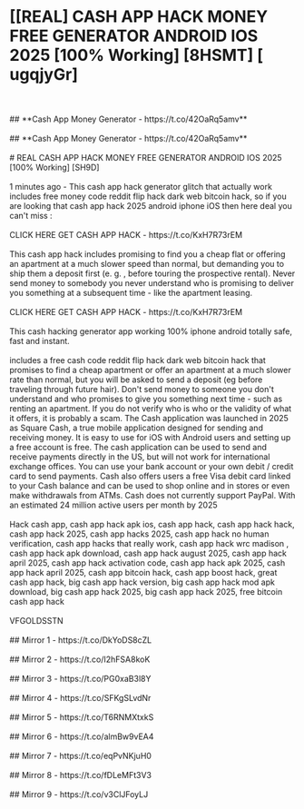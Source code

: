 # [[REAL] CASH APP HACK MONEY FREE GENERATOR ANDROID IOS 2025 [100% Working] [8HSMT] [ ugqjyGr]
<br>
<br>## **Cash App Money Generator - https://t.co/42OaRq5amv**
<br>
<br>## **Cash App Money Generator - https://t.co/42OaRq5amv**
<br>
<br># REAL CASH APP HACK MONEY FREE GENERATOR ANDROID IOS 2025 [100% Working] [SH9D]
<br>
<br>1 minutes ago - This cash app hack generator glitch that actually work includes free money code reddit flip hack dark web bitcoin hack, so if you are looking that cash app hack 2025 android iphone iOS then here deal you can't miss :
<br>
<br>CLICK HERE GET CASH APP HACK - https://t.co/KxH7R73rEM
<br>
<br>This cash app hack includes promising to find you a cheap flat or offering an apartment at a much slower speed than normal, but demanding you to ship them a deposit first (e. g. , before touring the prospective rental).  Never send money to somebody you never understand who is promising to deliver you something at a subsequent time - like the apartment leasing. 
<br>
<br>CLICK HERE GET CASH APP HACK - https://t.co/KxH7R73rEM
<br>
<br>This cash hacking generator app working 100% iphone android totally safe, fast and instant. 
<br>
<br>includes a free cash code reddit flip hack dark web bitcoin hack that promises to find a cheap apartment or offer an apartment at a much slower rate than normal, but you will be asked to send a deposit (eg before traveling through future hair).  Don't send money to someone you don't understand and who promises to give you something next time - such as renting an apartment.  If you do not verify who is who or the validity of what it offers, it is probably a scam.  The Cash application was launched in 2025 as Square Cash, a true mobile application designed for sending and receiving money.  It is easy to use for iOS with Android users and setting up a free account is free.  The cash application can be used to send and receive payments directly in the US, but will not work for international exchange offices.  You can use your bank account or your own debit / credit card to send payments.  Cash also offers users a free Visa debit card linked to your Cash balance and can be used to shop online and in stores or even make withdrawals from ATMs.  Cash does not currently support PayPal.  With an estimated 24 million active users per month by 2025
<br>
<br>Hack cash app, cash app hack apk ios, cash app hack, cash app hack hack, cash app hack 2025, cash app hacks 2025, cash app hack no human verification, cash app hacks that really work, cash app hack wrc madison , cash app hack apk download, cash app hack august 2025, cash app hack april 2025, cash app hack activation code, cash app hack apk 2025, cash app hack april 2025, cash app bitcoin hack, cash app boost hack, great cash app hack, big cash app hack version, big cash app hack mod apk download, big cash app hack 2025, big cash app hack 2025, free bitcoin cash app hack
<br>
<br>VFGOLDSSTN
<br>
<br>## Mirror 1 - https://t.co/DkYoDS8cZL
<br>
<br>## Mirror 2 - https://t.co/I2hFSA8koK
<br>
<br>## Mirror 3 - https://t.co/PG0xaB3l8Y
<br>
<br>## Mirror 4 - https://t.co/SFKgSLvdNr
<br>
<br>## Mirror 5 - https://t.co/T6RNMXtxkS
<br>
<br>## Mirror 6 - https://t.co/almBw9vEA4
<br>
<br>## Mirror 7 - https://t.co/eqPvNKjuH0
<br>
<br>## Mirror 8 - https://t.co/fDLeMFt3V3
<br>
<br>## Mirror 9 - https://t.co/v3ClJFoyLJ
<br>
<br>
